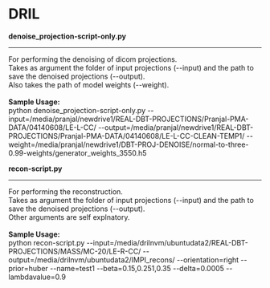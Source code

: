 # DRIL

**denoise_projection-script-only.py**
___________________________________
For performing the denoising of dicom projections.<br>
Takes as argument the folder of input projections (--input) and the path to save the denoised projections (--output).<br>
Also takes the path of model weights (--weight).<br>
<br>
**Sample Usage:**<br>
python denoise_projection-script-only.py --input=/media/pranjal/newdrive1/REAL-DBT-PROJECTIONS/Pranjal-PMA-DATA/04140608/LE-L-CC/ --output=/media/pranjal/newdrive1/REAL-DBT-PROJECTIONS/Pranjal-PMA-DATA/04140608/LE-L-CC-CLEAN-TEMP1/ --weight=/media/pranjal/newdrive1/DBT-PROJ-DENOISE/normal-to-three-0.99-weights/generator_weights_3550.h5

**recon-script.py**
___________________________________
For performing the reconstruction.<br>
Takes as argument the folder of input projections (--input) and the path to save the denoised projections (--output).<br>
Other arguments are self explnatory.<br>
<br>
**Sample Usage:**<br>
python recon-script.py --input=/media/drilnvm/ubuntudata2/REAL-DBT-PROJECTIONS/MASS/MC-20/LE-R-CC/ --output=/media/drilnvm/ubuntudata2/IMPI_recons/ --orientation=right --prior=huber --name=test1 --beta=0.15,0.251,0.35 --delta=0.0005 --lambdavalue=0.9

